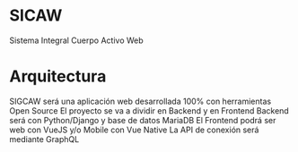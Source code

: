 # SICAW
Sistema Integral Cuerpo Activo Web

# Arquitectura
SIGCAW será una aplicación web desarrollada 100% con herramientas Open Source
El proyecto se va a dividir en Backend y en Frontend
Backend será con Python/Django y base de datos MariaDB
El Frontend podrá ser web con VueJS y/o Mobile con Vue Native
La API de conexión será mediante GraphQL
